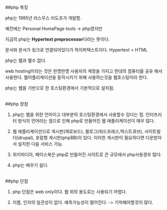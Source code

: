 ##php 특징

php는 1995년 라스무스 러도프가 개발함.

예전에는 Personal HomaPage tools -> php였지만

지금의 php는 <strong>Hypertext preprocessor</strong>다라는 뜻이다.

문서와 문서가 링크로 연결되어있다가 하이퍼텍스트이다. Hypertext = HTML

php는 웹과 뗼수 없다.

web hosting이라는 것은 
한명한명 사용자의 계정을 가지고 한대의 컴퓨터를 공유 해서 사용한다. 웹어플리케이션을 동작시키기 위해 사용하는것을 웹호스팅이라 한다.

php는 웹을 기반으로 한 호스팅환경에서 기본적으로 설치됨.

<br>
##php 장점

1. php는 웹을 위한 언어이고 대부분의 호스팅환경에서 사용할수 있다는 점. 
인터프리터 방식의 언어라는 점으로 인해 php로 만들어진 웹 애플리케이션이 매우 많다.

2. 웹 애플리케이션으로 게시판(제로보드), 블로그(워드프레스,텍스트큐브), 사이트빌더(drupal), 포럼형 게시판(phpBB)이 있다.
이러한 게시판이 필요하다면 다운받아서 설치한 다음 서비스 가능.

3. 위키피디아, 페이스북은 php로 만들어진 사이트로 큰 규모에서 php사용경우 많다.

4. php는 배우기 쉽다.

<br>
##php 단점

1. php 단점은 web only이다. 웹 외의 용도로는 사용되기 어렵다.

2. 이름, 인자의 일관성이 없다. 예측가능성이 떨어진다. -> 기억해야할것이 많다.


